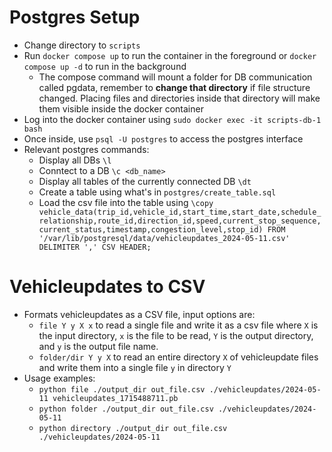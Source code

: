 
# Postgres Setup
- Change directory to `scripts`
- Run `docker compose up` to run the container in the foreground or
`docker compose up -d` to run in the background
    - The compose command will mount a folder for DB communication called
    pgdata, remember to **change that directory** if file structure changed. 
    Placing files and directories inside that directory will make them visible
    inside the docker container
- Log into the docker container using `sudo docker exec -it scripts-db-1 bash`
- Once inside, use `psql -U postgres` to access the postgres interface
- Relevant postgres commands:
    - Display all DBs `\l`
    - Conntect to a DB `\c <db_name>`
    - Display all tables of the currently connected DB `\dt`
    - Create a table using what's in `postgres/create_table.sql`
    - Load the csv file into the table using `\copy vehicle_data(trip_id,vehicle_id,start_time,start_date,schedule_relationship,route_id,direction_id,speed,current_stop_sequence,current_status,timestamp,congestion_level,stop_id) FROM '/var/lib/postgresql/data/vehicleupdates_2024-05-11.csv' DELIMITER ',' CSV HEADER;`

# Vehicleupdates to CSV
- Formats vehicleupdates as a CSV file, input options are:
    - `file Y y X x` to read a single file and write it as a csv file where
    `X` is the input directory, `x` is the file to be read, `Y` is the output
    directory, and `y` is the output file name.
    - `folder/dir Y y X` to read an entire directory `X` of 
    vehicleupdate files and write them into a single file `y` in 
    directory `Y`
- Usage examples:
    - `python file ./output_dir out_file.csv ./vehicleupdates/2024-05-11 vehicleupdates_1715488711.pb`
    - `python folder ./output_dir out_file.csv ./vehicleupdates/2024-05-11`
    - `python directory ./output_dir out_file.csv ./vehicleupdates/2024-05-11`

